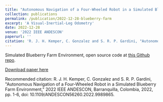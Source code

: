 ```yaml
---
title: "Autonomous Navigation of a Four-Wheeled Robot in a Simulated Blueberry Farm Environment"
collection: publications
permalink: /publication/2022-12-28-blueberry-farm
excerpt: 'A Visual-Inertial-Leg Odometry'
date: 2022-12-28
venue: '2022 IEEE ANDESCON'
paperurl: ''
citation: 'R. J. H. Kemper, C. Gonzalez and S. R. P. Gardini, "Autonomous Navigation of a Four-Wheeled Robot in a Simulated Blueberry Farm Environment," 2022 IEEE ANDESCON, Barranquilla, Colombia, 2022, pp. 1-6, doi: 10.1109/ANDESCON56260.2022.9989865.'
---
```

Simulated Blueberry Farm Environment, open source code at [this Github repo](https://github.com/claydergc/blueberry_farm).

[Download paper here](https://ieeexplore.ieee.org/document/9989865)

Recommended citation: R. J. H. Kemper, C. Gonzalez and S. R. P. Gardini, "Autonomous Navigation of a Four-Wheeled Robot in a Simulated Blueberry Farm Environment," 2022 IEEE ANDESCON, Barranquilla, Colombia, 2022, pp. 1-6, doi: 10.1109/ANDESCON56260.2022.9989865.
